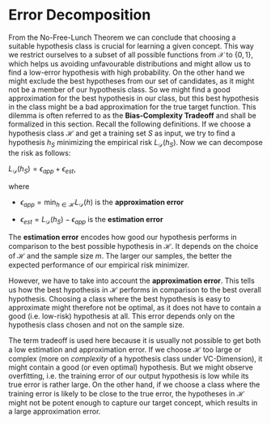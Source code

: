 # Error Decomposition

From the No-Free-Lunch Theorem we can conclude that choosing a suitable hypothesis class is crucial for learning a given concept. This way we restrict ourselves to a subset of all possible functions from $\mathcal{X}$ to $\lbrace 0,1 \rbrace$, which helps us avoiding unfavourable distributions and might allow us to find a low-error hypothesis with high probability. On the other hand we might exclude the best hypotheses from our set of candidates, as it might not be a member of our hypothesis class. So we might find a good approximation for the best hypothesis in our class, but this best hypothesis in the class might be a bad approximation for the true target function. This dilemma is often referred to as the **Bias-Complexity Tradeoff** and shall be formalized in this section.
Recall the following definitions. If we choose a hypothesis class $\mathcal{H}$ and get a training set $S$ as input, we try to find a hypothesis $h_{S}$ minimizing the empirical risk $L_{\mathcal{D}}(h_{S})$. Now we can decompose the risk as follows:

$L_{\mathcal{D}}(h_{S}) = \epsilon_{app} + \epsilon_{est},$



where 

*  $\epsilon_{app} = \min_{h\in \mathcal{H}} L_{\mathcal{D}}(h)$ is the **approximation error**

* $\epsilon_{est} = L_{\mathcal{D}}(h_{S}) - \epsilon_{app}$ is the **estimation error**


The **estimation error** encodes how good our hypothesis performs in comparison to the best possible hypothesis in $\mathcal{H}$. It depends on the choice of $\mathcal{H}$ and the sample size $m$. The larger our samples, the better the expected performance of our empirical risk minimizer.

However, we have to take into account the **approximation error**. This tells us how the best hypothesis in $\mathcal{H}$ performs in comparison to the best overall hypothesis. Choosing a class where the best hypothesis is easy to approximate might therefore not be optimal, as it does not have to contain a good (i.e. low-risk) hypothesis at all. This error depends only on the hypothesis class chosen and not on the sample size.

The term tradeoff is used here because it is usually not possible to get both a low estimation and approximation error. If we choose $\mathcal{H}$ too large or complex (more on *complexity* of a hypothesis class under VC-Dimension), it might contain a good (or even optimal) hypothesis. But we might observe overfitting, i.e. the training error of our output hypothesis is low while its true error is rather large. On the other hand, if we choose a class where the training error is likely to be close to the true error, the hypotheses in $\mathcal{H}$ might not be potent enough to capture our target concept, which results in a large approximation error.
